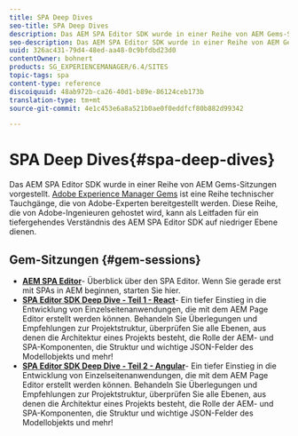 ```yaml
---
title: SPA Deep Dives
seo-title: SPA Deep Dives
description: Das AEM SPA Editor SDK wurde in einer Reihe von AEM Gems-Sitzungen vorgestellt. Diese Reihe, die von Adobe-Ingenieuren gehostet wird, kann als Leitfaden für ein tiefergehendes Verständnis des AEM SPA Editor-SDK auf niedriger Ebene dienen, das von Adobe-Ingenieuren gehostet wird.
seo-description: Das AEM SPA Editor SDK wurde in einer Reihe von AEM Gems-Sitzungen vorgestellt. Diese Reihe, die von Adobe-Ingenieuren gehostet wird, kann als Leitfaden für ein tiefergehendes Verständnis des AEM SPA Editor-SDK auf niedriger Ebene dienen, das von Adobe-Ingenieuren gehostet wird.
uuid: 326ac431-79d4-48ed-aa48-0c9bfdbd23d0
contentOwner: bohnert
products: SG_EXPERIENCEMANAGER/6.4/SITES
topic-tags: spa
content-type: reference
discoiquuid: 48ab972b-ca26-40d1-b89e-86124ceb173b
translation-type: tm+mt
source-git-commit: 4e1c453e6a8a521b0ae0f0eddfcf80b882d99342

---
```



# SPA Deep Dives{#spa-deep-dives}

Das AEM SPA Editor SDK wurde in einer Reihe von AEM Gems-Sitzungen vorgestellt. [Adobe Experience Manager Gems](https://helpx.adobe.com/experience-manager/kt/eseminars/gems/aem-index.html) ist eine Reihe technischer Tauchgänge, die von Adobe-Experten bereitgestellt werden. Diese Reihe, die von Adobe-Ingenieuren gehostet wird, kann als Leitfaden für ein tiefergehendes Verständnis des AEM SPA Editor SDK auf niedriger Ebene dienen.

## Gem-Sitzungen {#gem-sessions}

* **[AEM SPA Editor](https://helpx.adobe.com/experience-manager/kt/eseminars/gems/aem-spa-editor.html)[](https://helpx.adobe.com/experience-manager/kt/eseminars/gems/aem-spa-editor.html)**- Überblick über den SPA Editor. Wenn Sie gerade erst mit SPAs in AEM beginnen, starten Sie hier.
* **[SPA Editor SDK Deep Dive - Teil 1 - React](https://helpx.adobe.com/experience-manager/kt/eseminars/gems/SPA-Editor-SDK-Deep-Dive-React.html)**- Ein tiefer Einstieg in die Entwicklung von Einzelseitenanwendungen, die mit dem AEM Page Editor erstellt werden können. Behandeln Sie Überlegungen und Empfehlungen zur Projektstruktur, überprüfen Sie alle Ebenen, aus denen die Architektur eines Projekts besteht, die Rolle der AEM- und SPA-Komponenten, die Struktur und wichtige JSON-Felder des Modellobjekts und mehr!
* **[SPA Editor SDK Deep Dive - Teil 2 - Angular](https://helpx.adobe.com/experience-manager/kt/eseminars/gems/SPA-Editor-SDK-Deep-Dive-Angular.html)**- Ein tiefer Einstieg in die Entwicklung von Einzelseitenanwendungen, die mit dem AEM Page Editor erstellt werden können. Behandeln Sie Überlegungen und Empfehlungen zur Projektstruktur, überprüfen Sie alle Ebenen, aus denen die Architektur eines Projekts besteht, die Rolle der AEM- und SPA-Komponenten, die Struktur und wichtige JSON-Felder des Modellobjekts und mehr!

